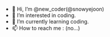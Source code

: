 - 👋 Hi, I’m @new_coder(@snowyejoon)
- 👀 I’m interested in coding.
- 🌱 I’m currently learning coding.
- 📫 How to reach me : (no...)
<!---
snowyejoon/snowyejoon is a ✨ special ✨ repository because its `README.md` (this file) appears on your GitHub profile.
You can click the Preview link to take a look at your changes.
--->
